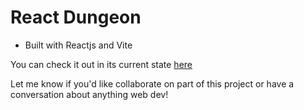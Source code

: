 # React Dungeon

- Built with Reactjs and Vite

You can check it out in its current state <a href="https://react-dungeon-616f2.web.app/" target="_blank">here</a>

Let me know if you'd like collaborate on part of this project or have a conversation about anything web dev!
